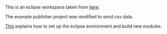 This is an eclipse workspace taken from [here](https://www.eclipse.org/kura/downloads.php).

The example publisher project was modified to send csv data.

[This](https://eclipse.github.io/kura/doc/kura-setup.html) explains how to set up the eclipse environment and build new modules.
